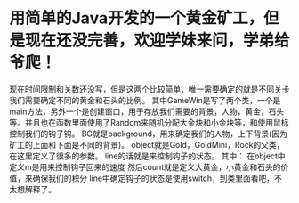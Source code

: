 用简单的Java开发的一个黄金矿工，但是现在还没完善，欢迎学妹来问，学弟给爷爬！
===============================================================================================================================================================
现在时间限制和关数还没写，但是这两个比较简单，唯一需要确定的就是不同关卡我们需要确定不同的黄金和石头的比例。
其中GameWin是写了两个类，一个是main方法，另外一个是创建窗口，用于存放我们需要的背景，人物，黄金，石头等。并且也在函数里面使用了Random来随机分配大金块和小金块等，和使用鼠标控制我们的钩子钩。
BG就是background，用来确定我们的人物，上下背景(因为矿工的上面和下面是不同的背景)。
object就是Gold，GoldMini，Rock的父类，在这里定义了很多的参数。
line的话就是来控制钩子的状态。
其中：
在object中定义m是用来控制钩子回来的速度
然后count就是定义大黄金，小黄金和石头的价值，来确保我们的积分
line中确定钩子的状态是使用switch，到类里面看吧，不太想解释了。
